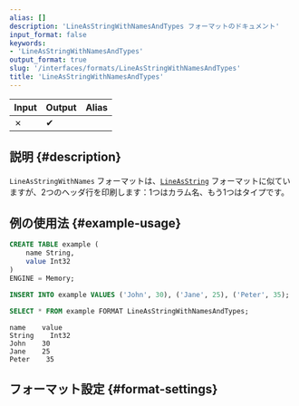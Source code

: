 ```yaml
---
alias: []
description: 'LineAsStringWithNamesAndTypes フォーマットのドキュメント'
input_format: false
keywords:
- 'LineAsStringWithNamesAndTypes'
output_format: true
slug: '/interfaces/formats/LineAsStringWithNamesAndTypes'
title: 'LineAsStringWithNamesAndTypes'
---
```




| Input | Output | Alias |
|-------|--------|-------|
| ✗     | ✔      |       |

## 説明 {#description}

`LineAsStringWithNames` フォーマットは、[`LineAsString`](./LineAsString.md) フォーマットに似ていますが、2つのヘッダ行を印刷します：1つはカラム名、もう1つはタイプです。

## 例の使用法 {#example-usage}

```sql
CREATE TABLE example (
    name String,
    value Int32
)
ENGINE = Memory;

INSERT INTO example VALUES ('John', 30), ('Jane', 25), ('Peter', 35);

SELECT * FROM example FORMAT LineAsStringWithNamesAndTypes;
```

```response title="応答"
name    value
String    Int32
John    30
Jane    25
Peter    35
```

## フォーマット設定 {#format-settings}
